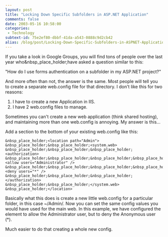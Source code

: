 ```yaml
---
layout: post
title: "Locking Down Specific Subfolders in ASP.NET Application"
comments: false
date: 2003-05-16 10:58:00
categories:
 - Technology
subtext-id: 75e2ef80-dbbf-41da-a543-0888c9d2cb42
alias: /blog/post/Locking-Down-Specific-Subfolders-in-ASPNET-Application.aspx
---
```



If you take a look in Google Groups, you will find tons of people over the last year who&nbsp_place_holder;have asked a question similar to this:

"How do I use forms authentication on a subfolder in my ASP.NET project?"

And more often than not, the answer is the same. Most people will tell you to create a separate web.config file for that directory. I don't like this for two reasons:

  1. I have to create a new Application in IIS.
  2. I have 2 web.config files to manage.

Sometimes you can't create a new web application (think shared hosting), and maintaining more than one web.config is annoying. My answer is this...

Add a <location> section to the bottom of your existing web.config like this:
    
    &nbsp_place_holder;<location path="Admin">  
    &nbsp_place_holder;&nbsp_place_holder;<system.web>  
    &nbsp_place_holder;&nbsp_place_holder;&nbsp_place_holder;<authorization>  
    &nbsp_place_holder;&nbsp_place_holder;&nbsp_place_holder;&nbsp_place_holder;<allow users="Administrator" />  
    &nbsp_place_holder;&nbsp_place_holder;&nbsp_place_holder;&nbsp_place_holder;<deny users="*" />   
    &nbsp_place_holder;&nbsp_place_holder;&nbsp_place_holder;</authorization>  
    &nbsp_place_holder;&nbsp_place_holder;</system.web>  
    &nbsp_place_holder;</location>

Basically what this does is create a new little web.config for a particular folder, in this case ~/Admin/. Now you can set the same config values you would have used for the main web. In this example, we have configured the <authorization> element to allow the Administrator user, but to deny the Anonymous user (*).

Much easier to do that creating a whole new config.
